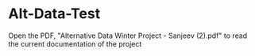 # Alt-Data-Test

Open the PDF, "Alternative Data Winter Project - Sanjeev (2).pdf" to read the current documentation of the project
